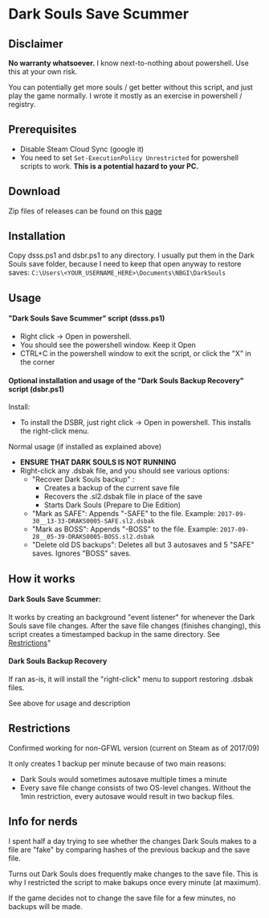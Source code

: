 # Dark Souls Save Scummer

## Disclaimer
**No warranty whatsoever.** I know next-to-nothing about powershell. Use this at your own risk.

You can potentially get more souls / get better without this script, and just play the game normally. I wrote it mostly as an exercise in powershell / registry.

## Prerequisites
* Disable Steam Cloud Sync (google it)
* You need to set `Set-ExecutionPolicy Unrestricted` for powershell scripts to work. **This is a potential hazard to your PC.**

## Download
Zip files of releases can be found on this [page][releases]

  [releases]: https://github.com/Kaurin/DSSS/releases "DSSS Releases"

## Installation
Copy dsss.ps1 and dsbr.ps1 to any directory. I usually put them in the Dark Souls save folder, because I need to keep that open anyway to restore saves: `C:\Users\<YOUR_USERNAME_HERE>\Documents\NBGI\DarkSouls`

## Usage

#### "Dark Souls Save Scummer" script (dsss.ps1)
* Right click -> Open in powershell.
* You should see the powershell window. Keep it Open
* CTRL+C in the powershell window to exit the script, or click the "X" in the corner

#### Optional installation and usage of the "Dark Souls Backup Recovery" script (dsbr.ps1)

Install:
* To install the DSBR, just right click -> Open in powershell. This installs the right-click menu.

Normal usage (if installed as explained above)
* **ENSURE THAT DARK SOULS IS NOT RUNNING**
* Right-click any .dsbak file, and you should see various options:
    * "Recover Dark Souls backup" :
        * Creates a backup of the current save file
        * Recovers the .sl2.dsbak file in place of the save
        * Starts Dark Souls (Prepare to Die Edition)
    * "Mark as SAFE": Appends "-SAFE" to the file. Example: `2017-09-30__13-33-DRAKS0005-SAFE.sl2.dsbak`
    * "Mark as BOSS": Appends "-BOSS" to the file. Example: `2017-09-28__05-39-DRAKS0005-BOSS.sl2.dsbak`
    * "Delete old DS backups": Deletes all but 3 autosaves and 5 "SAFE" saves. Ignores "BOSS" saves.

## How it works

#### Dark Souls Save Scummer:
It works by creating an background "event listener" for whenever the Dark Souls save file changes.
After the save file changes (finishes changing), this script creates a timestamped backup in the same directory. See [Restrictions](#restrictions)"

#### Dark Souls Backup Recovery
If ran as-is, it will install the "right-click" menu to support restoring .dsbak files.

See above for usage and description

## <a name="restrictions"></a>Restrictions
Confirmed working for non-GFWL version (current on Steam as of 2017/09)

It only creates 1 backup per minute because of two main reasons:
* Dark Souls would sometimes autosave multiple times a minute
* Every save file change consists of two OS-level changes. Without the 1min restriction, every autosave would result in two backup files.

## Info for nerds
I spent half a day trying to see whether the changes Dark Souls makes to a file are "fake" by comparing hashes of the previous backup and the save file.

Turns out Dark Souls does frequently make changes to the save file. This is why I restricted the script to make bakups once every minute (at maximum).

If the game decides not to change the save file for a few minutes, no backups will be made.
